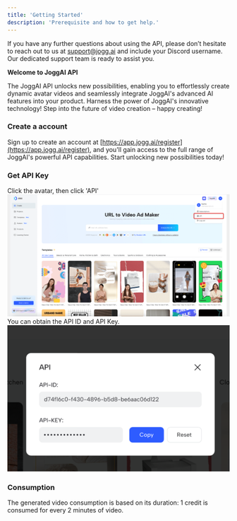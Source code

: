 ```yaml
---
title: 'Getting Started'
description: 'Prerequisite and how to get help.'
---
```


If you have any further questions about using the API, please don’t hesitate to reach out to us at [support@jogg.ai](mailto:support@jogg.ai) and include your Discord username. Our dedicated support team is ready to assist you.

**Welcome to JoggAI API**

The JoggAI API unlocks new possibilities, enabling you to effortlessly create dynamic avatar videos and seamlessly integrate JoggAI's advanced AI features into your product. Harness the power of JoggAI's innovative technology! Step into the future of video creation – happy creating!

### Create a account

Sign up to create an account at [https://app.jogg.ai/register](https://app.jogg.ai/register), and you'll gain access to the full range of JoggAI's powerful API capabilities. Start unlocking new possibilities today!

### Get API Key

Click the avatar, then click 'API'
![](/images/img01.png)
You can obtain the API ID and API Key.
![](/images/img_1.png)

### Consumption
The generated video consumption is based on its duration: 1 credit is consumed for every 2 minutes of video.